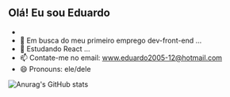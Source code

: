 ## Olá! Eu sou Eduardo
- 
- 👀 Em busca do meu primeiro emprego dev-front-end ...
- 🌱 Estudando React ...
- 📫 Contate-me no email: www.eduardo2005-12@hotmail.com
- 😄 Pronouns: ele/dele


![Anurag's GitHub stats](https://github-readme-stats.vercel.app/api?username=devduduzinho_icons=true&theme=transparent)

